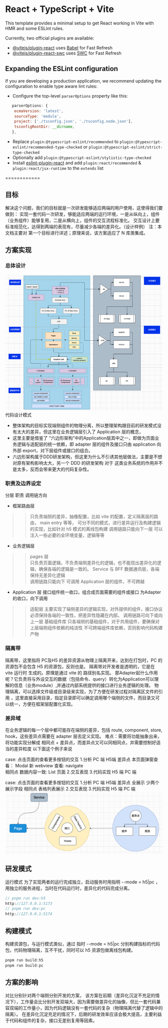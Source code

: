 # React + TypeScript + Vite

This template provides a minimal setup to get React working in Vite with HMR and some ESLint rules.

Currently, two official plugins are available:

- [@vitejs/plugin-react](https://github.com/vitejs/vite-plugin-react/blob/main/packages/plugin-react/README.md) uses [Babel](https://babeljs.io/) for Fast Refresh
- [@vitejs/plugin-react-swc](https://github.com/vitejs/vite-plugin-react-swc) uses [SWC](https://swc.rs/) for Fast Refresh

## Expanding the ESLint configuration

If you are developing a production application, we recommend updating the configuration to enable type aware lint rules:

- Configure the top-level `parserOptions` property like this:

```js
   parserOptions: {
    ecmaVersion: 'latest',
    sourceType: 'module',
    project: ['./tsconfig.json', './tsconfig.node.json'],
    tsconfigRootDir: __dirname,
   },
```

- Replace `plugin:@typescript-eslint/recommended` to `plugin:@typescript-eslint/recommended-type-checked` or `plugin:@typescript-eslint/strict-type-checked`
- Optionally add `plugin:@typescript-eslint/stylistic-type-checked`
- Install [eslint-plugin-react](https://github.com/jsx-eslint/eslint-plugin-react) and add `plugin:react/recommended` & `plugin:react/jsx-runtime` to the `extends` list



============

## 目标
解决这个问题，我们的目标就是一次研发能够适应两端的用户使用，这使得我们要做到：
实现一套代码一次研发，够能适应两端的运行环境，一是从纵向上，组件（业务组件）能够复用，二是从横向上，组件的交互流程标准化。
交互设计上要标准规范化，达得到两端的表现有，尽量减少各端的差异化。（设计样例）
注：本文档主要对 第一个目标进行详述；原理来说，该方案适应了 N 库类集成。


## 方案实现
### 总体设计
![image](https://github.com/shinelgz/wf/blob/master/public/1.png)
代码设计模式

* 整体架构的目标实现端侧组件的物理分离，所以整理架构跟目前的研发模式没有太大的差异，但这里在业务逻辑层引入了 Application 层的概念，
* 这里主要是借鉴了 “六边形架构”中的Application层其中之一，即做为页面业务逻辑与适配层的统一依赖，即 adapter 层的组件及接口只由 application 向外部 export，对下层组件或接口的组合。
* 六边形架构属于DDD研发架构，但这里为什么不引诱其他层做法，主要是不想对原有架构影响太大，另一个 DDD 的研发架构 对于 这类业务系统的作用并不是太多，反而会带来更大的代码复杂性。

### 职责及边界设定
分层	职责	调用链方向
* 框架路由层	
>> 只负责端侧的差异，抽像配置，比如  vite 的配置，定义隔离层的路由， main entry 等等，
可分不同的模式，进行差异运行及构建逻辑的实现，比如针对 h5 模式的离线包构建
调用链路只能向下一层
可以注入一些必要的全环境变量，逻辑等等

* 业务逻辑层	
>> pages 层	
只负责页面逻辑，不负责端侧差异化的逻辑，也不能现出差异化的逻辑，确保各端的逻辑是一致的。
>> Service	与 BFF 数据通讯层，各端保持无差异化逻辑	
调用链路只能向下
可调用 Application 层的组件，不可跨越

* Application 层	接口组件统一收口，组合成页面需要的组件或接口	为Adapter的收口，向下调用
>> 适配层	主要实现了端侧差异的逻辑实现，对外提供的组件，接口协议必须保持各端的一致性，把差异性隐藏在内部。	调用链路可向下或向上一层
基础组件库	只各端侧的基础组件，对于共用组件，要确保对上层端侧组件依赖的纯洁性	不可跨端组件库依赖，否则影响代码构建产物


### 隔离带
隔离带，这里指将 PC及H5 的差异资源从物理上隔离开来，达到在打包时，PC 的资源包不会包含 H5 的资源包，反则也是。
隔离带对开发者是透明的，它是在 vite 运行时 生成的。原理是通过 vite 的 路径别名实现。
那Adapter起什么作用呢？它负责将与外设交互的数据（包括命令、query）转化为Application可以理解的信息（业务module）,并通过内部系统提供的接口进行业务逻辑的处理。
物理隔离，可以选择文件级或目录级来实现，为了方便在研发过程对隔离区文件的引用 ，这里直接采用目录，指定目录即可以确定调用哪个端侧的文件，而目录又可以统一，方便在框架层配置化实现。

### 差异域
在业务逻辑的每一个层中都可能存在端侧的差异，包括 route,  component, store, hook，这些差异点需要在 adapter 层去定义实现。
难点：需要将功能抽象出来，将功能实现分解成 相同点 + 差异点，而差异点又可以同相同点，并需要控制好适当的差异粒度
以下面这个例子来说

case: 点击页面的查看更多按钮的交互
1.分析	PC 端	H5端	
差异点	本页面弹窗查看： Modal	新 webview 查看: navigate	
相同点	数据内容一致: List 页面	2.交互表现
3.代码实现	H5 端	PC 端

case: 点击页面的查看更多按钮的交互
1.分析	PC 端	H5端	
差异点	全展示	少两个展示字段	
相同点	表格列表展示	2.交互表现
3.代码实现	H5 端	PC 端
![image](https://github.com/shinelgz/wf/blob/master/public/2.png)
## 研发模式
运行模式
为了实现两者的运行完成独立，启动服务时用指明 --mode = h5|pc ，用独立的服务进程，当时在代码运行时，差异化的代码完成分离。
```js
// pnpm run dev:h5
http://127.0.0.1:5173
// pnpm run dev:pc
http://127.0.0.1:5174
```
## 构建模式
构建资源包，与运行模式类似，通过 指时  --mode = h5|pc  分别构建指标的代码包，代码物理隔离，互不干扰，同时可以 h5 资源包做离线包构建。
```js
pnpm run build:h5
pnpm run build:pc
```

## 方案的影响
对比分别针对两个端侧分别开发的方案，
该方案在前期（差异化沉淀不充足的情况下），工作量会比分别开发双端大，因为需要做差异化的抽像，但比一套代码兼容双端的工作量小，因为代码逻辑没有一套代码的复杂（物理隔离代替了逻辑中的隔离）。
在差异化沉淀充足的情况下，后期的研发效率应该会极大提高，主要利益于代码和组件的复杂，接口无差别复用等因素。

